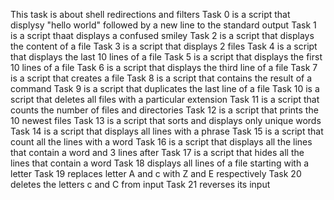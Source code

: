 This task is about shell redirections and filters
Task 0 is a script that displysy "hello world" followed by a new line to the standard output
Task 1 is a script thaat displays a confused smiley
Task 2 is a script that displays the content of a file
Task 3 is a script that displays 2 files
Task 4 is a script that displays the last 10 lines of a file 
Task 5 is a script that displays the first 10 lines of a file
Task 6 is a script that displays the third line of a file
Task 7 is a script that creates a file
Task 8 is a script that contains the result of a command
Task 9 is a script that duplicates the last line of a file
Task 10 is  a script that deletes all files with a particular extension
Task 11 is a script that counts the number of files and directories
Task 12 is a script that prints the 10 newest files
Task 13 is a script that sorts and displays only unique words
Task 14 is a script that displays all lines with a phrase
Task 15 is a script that count all the lines with a word
Task 16 is a script that displays all the lines that contain a word and 3 lines after
Task 17 is a script that hides all the lines that contain a word
Task 18 displays all lines of a  file starting with a letter
Task 19 replaces letter A and c with Z and E respectively
Task 20 deletes the letters c and C from input
Task 21 reverses its input  
